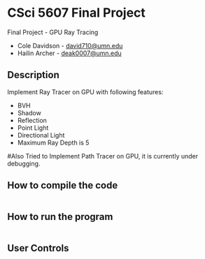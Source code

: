# CSci 5607 Final Project

Final Project - GPU Ray Tracing

- Cole Davidson - david710@umn.edu
- Hailin Archer - deak0007@umn.edu

## Description
Implement Ray Tracer on GPU with following features:
- BVH
- Shadow
- Reflection
- Point Light
- Directional Light
- Maximum Ray Depth is 5

#Also Tried to Implement Path Tracer on GPU, it is currently under debugging.

## How to compile the code
```

```
## How to run the program
```

```
## User Controls
